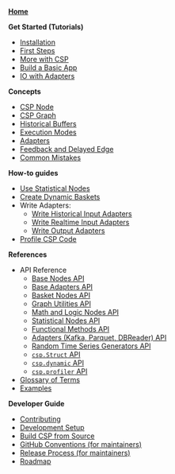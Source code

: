 <!--
This sidebar is displayed on the GitHub Wiki section instead of the default sidebar.
Notes for editors:
- Ensure links don't have the file extensions (i.e., `.md`)
- Do not use colons (':') in page titles, they don't render properly as links in the sidebar
- Use only the filenames in this page (without the filepath and file extension)
-->

**[Home](Home)**

**Get Started (Tutorials)**

- [Installation](Installation)
- [First Steps](First-Steps)
- [More with CSP](More-with-CSP)
- [Build a Basic App](More-with-CSP)
- [IO with Adapters](IO-with-Adapters)

**Concepts**

- [CSP Node](CSP-Node)
- [CSP Graph](CSP-Graph)
- [Historical Buffers](Historical-Buffers)
- [Execution Modes](Execution-Modes)
- [Adapters](Adapters)
- [Feedback and Delayed Edge](Feedback-and-Delayed-Edge)
- [Common Mistakes](Common-Mistakes)

**How-to guides**

- [Use Statistical Nodes](Use-Statistical-Nodes)
- [Create Dynamic Baskets](Create-Dynamic-Baskets)
- Write Adapters:
  - [Write Historical Input Adapters](Write-Historical-Input-Adapters)
  - [Write Realtime Input Adapters](Write-Realtime-Input-Adapters)
  - [Write Output Adapters](Write-Output-Adapters)
- [Profile CSP Code](Profile-CSP-Code)

**References**

- API Reference
  - [Base Nodes API](Base-Nodes-API)
  - [Base Adapters API](Base-Adapters-API)
  - [Basket Nodes API](Basket-Nodes-API)
  - [Graph Utilities API](Graph-Utilities-API)
  - [Math and Logic Nodes API](Math-and-Logic-Nodes-API)
  - [Statistical Nodes API](Statistical-Nodes-API)
  - [Functional Methods API](Functional-Methods-API)
  - [Adapters (Kafka, Parquet, DBReader) API](Input-Output-Adapters-API)
  - [Random Time Series Generators API](Random-Time-Series-Generators-API)
  - [`csp.Struct` API](csp.Struct-API)
  - [`csp.dynamic` API](csp.dynamic-API)
  - [`csp.profiler` API](csp.profiler-API)
- [Glossary of Terms](Glossary)
- [Examples](https://github.com/Point72/csp/tree/main/examples)

**Developer Guide**

- [Contributing](Contribute)
- [Development Setup](Local-Development-Setup)
- [Build CSP from Source](Build-CSP-from-Source)
- [GitHub Conventions (for maintainers)](GitHub-Conventions)
- [Release Process (for maintainers)](Release-Process)
- [Roadmap](Roadmap)
